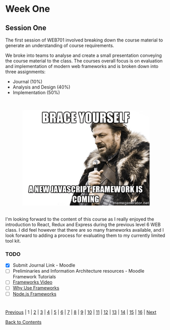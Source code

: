 # Week One

## Session One
The first session of WEB701 involved breaking down the course material to generate an understanding of course requirements. 

We broke into teams to analyse and create a small presentation conveying the course material to the class. The courses overall focus is on evaluation and implementation of modern web frameworks and is broken down into three assignments:
* Journal (10%)
* Analysis and Design (40%)
* Implementation (50%)
<br/>
<p align="center">
  <img width="400" height="300" src="/images/a-new-javascript-framework-is-coming.png">
</p>
<br/>
I'm looking forward to the content of this course as I really enjoyed the introduction to React, Redux and Express during the previous level 6 WEB class. I did feel however that there are so many frameworks available, and I look forward to adding a process for evaluating them to my currently limited tool kit.  

### TODO
- [x] Submit Journal Link - Moodle
- [ ] Preliminaries and Information Architecture resources - Moodle
Framework Tutorials
- [ ] [Frameworks Video](https://www.lynda.com/Web-Design-tutorials/Frameworks/177837/364286-4.html)
- [ ] [Why Use Frameworks](https://www.lynda.com/PHP-tutorials/Why-use-framework/540346/579816-4.html?srchtrk=index%3a5%0alinktypeid%3a2%0aq%3aLaravel%0apage%3a1%0as%3arelevance%0asa%3atrue%0aproducttypeid%3a2) 
- [ ] [Node.js Frameworks](https://www.linkedin.com/learning/learning-node-js-2/node-js-frameworks-2?accountId=76059146&u=76059146&success=true&authUUID=%2FMKUP5z7RFGxYRYRi%2Fm1Jg%3D%3D)

#
[Previous](https://github.com/Jason-MacDonald/WEB701-Journal/blob/master/contents.md) | 
1 | 
[2](https://github.com/Jason-MacDonald/WEB701-Journal/blob/master/week-two.md) | 
[3](https://github.com/Jason-MacDonald/WEB701-Journal/blob/master/week-three.md) | 
[4](https://github.com/Jason-MacDonald/WEB701-Journal/blob/master/week-four.md) | 
[5](https://github.com/Jason-MacDonald/WEB701-Journal/blob/master/week-five.md) | 
[6](https://github.com/Jason-MacDonald/WEB701-Journal/blob/master/week-six.md) | 
[7](https://github.com/Jason-MacDonald/WEB701-Journal/blob/master/week-seven.md) | 
[8](https://github.com/Jason-MacDonald/WEB701-Journal/blob/master/week-eight.md) | 
[9](https://github.com/Jason-MacDonald/WEB701-Journal/blob/master/week-nine.md) | 
[10](https://github.com/Jason-MacDonald/WEB701-Journal/blob/master/week-ten.md) | 
[11](https://github.com/Jason-MacDonald/WEB701-Journal/blob/master/week-eleven.md) | 
[12](https://github.com/Jason-MacDonald/WEB701-Journal/blob/master/week-twelve.md) | 
[13](https://github.com/Jason-MacDonald/WEB701-Journal/blob/master/week-thirteen.md) | 
[14](https://github.com/Jason-MacDonald/WEB701-Journal/blob/master/week-fourteen.md) | 
[15](https://github.com/Jason-MacDonald/WEB701-Journal/blob/master/week-fifteen.md) | 
[16](https://github.com/Jason-MacDonald/WEB701-Journal/blob/master/week-sixteen.md) |
[Next](https://github.com/Jason-MacDonald/WEB701-Journal/blob/master/week-two.md)

[Back to Contents](https://github.com/Jason-MacDonald/WEB701-Journal/blob/master/contents.md)
